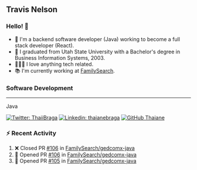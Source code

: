 ## Travis Nelson

### Hello! 👋

- 👨 I'm a backend software developer (Java) working to become a full stack developer (React).
- 🏫 I graduated from Utah State University with a Bachelor's degree in Business Information Systems, 2003.
- 👨🏼‍💻 I love anything tech related.
- 📚 I'm currently working at [FamilySearch](https://www.familysearch.org/).

### Software Development
___
Java

[![Twitter: ThaiiBraga](https://img.shields.io/twitter/follow/travis_nelson?style=social)](https://twitter.com/travis_nelson)
[![Linkedin: thaianebraga](https://img.shields.io/badge/-travis_nelson-blue?style=flat-square&logo=Linkedin&logoColor=white&link=https://www.linkedin.com/in/thaianebraga/)](https://www.linkedin.com/in/travis-nelson-a974794/)
[![GitHub Thaiane](https://img.shields.io/github/followers/tjnelsonfs?label=follow&style=social)](https://github.com/tjnelsonfs)


### :zap: Recent Activity

<!--START_SECTION:activity-->
1. ❌ Closed PR [#106](https://github.com/FamilySearch/gedcomx-java/pull/106) in [FamilySearch/gedcomx-java](https://github.com/FamilySearch/gedcomx-java)
2. 💪 Opened PR [#106](https://github.com/FamilySearch/gedcomx-java/pull/106) in [FamilySearch/gedcomx-java](https://github.com/FamilySearch/gedcomx-java)
3. 💪 Opened PR [#105](https://github.com/FamilySearch/gedcomx-java/pull/105) in [FamilySearch/gedcomx-java](https://github.com/FamilySearch/gedcomx-java)
<!--END_SECTION:activity-->
